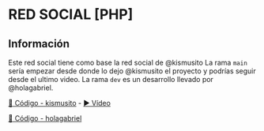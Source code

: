 # RED SOCIAL [PHP]

## Información
Este red social tiene como base la red social de @kismusito
La rama `main` sería empezar desde donde lo dejo @kismusito el proyecto y podrías seguir desde el ultimo video.
La rama `dev` es un desarrollo llevado por @holagabriel.

[📝 Código - kismusito](https://github.com/holagabriel/red-social-php/tree/main) - [▶️ Vídeo](https://youtu.be/EhXyFXznRj0)

[📝 Código - holagabriel](https://github.com/holagabriel/red-social-php/tree/dev)

